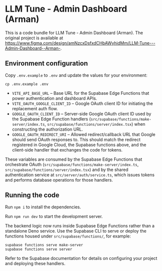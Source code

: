 
  # LLM Tune - Admin Dashboard (Arman)

  This is a code bundle for LLM Tune - Admin Dashboard (Arman). The original project is available at https://www.figma.com/design/amNzcxDsfxdCHbAWyhidMm/LLM-Tune---Admin-Dashboard--Arman-.

## Environment configuration

Copy `.env.example` to `.env` and update the values for your environment:

```
cp .env.example .env
```

- `VITE_API_BASE_URL` – Base URL for the Supabase Edge Functions that power authentication and dashboard APIs.
- `VITE_OAUTH_GOOGLE_CLIENT_ID` – Google OAuth client ID for initiating the replacement auth flow.
- `GOOGLE_OAUTH_CLIENT_ID` – Server-side Google OAuth client ID used by the Supabase Edge Function handlers (`src/supabase/functions/make-server/index.ts`, `src/supabase/functions/server/index.tsx`) when constructing the authorization URL.
- `GOOGLE_OAUTH_REDIRECT_URI` – Allowed redirect/callback URL that Google should send OAuth responses to. This should match the redirect registered in Google Cloud, the Supabase functions above, and the client-side handler that exchanges the code for tokens.

These variables are consumed by the Supabase Edge Functions that orchestrate OAuth (`src/supabase/functions/make-server/index.ts`, `src/supabase/functions/server/index.tsx`) and by the shared authentication service at `src/server/auth/service.ts`, which issues tokens and performs database operations for those handlers.

## Running the code

Run `npm i` to install the dependencies.

Run `npm run dev` to start the development server.

The backend logic now runs inside Supabase Edge Functions rather than a standalone Deno service. Use the Supabase CLI to serve or deploy the functions housed under `src/supabase/functions/`, for example:

```
supabase functions serve make-server
supabase functions serve server
```

Refer to the Supabase documentation for details on configuring your project and deploying these handlers.
  
